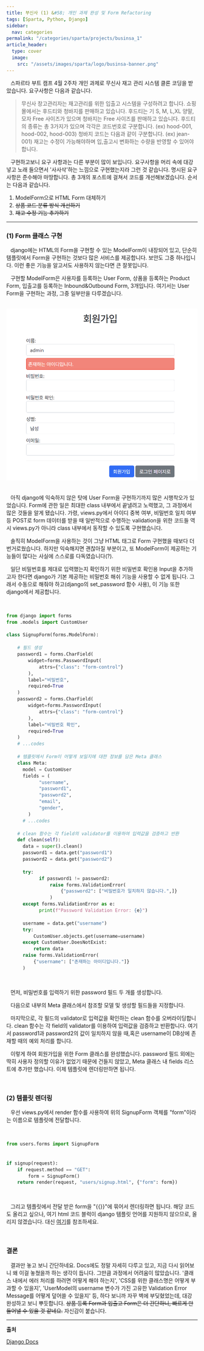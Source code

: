 ```yaml
---
title: 부신사 (1) &#58; 개인 과제 완성 및 Form Refactoring
tags: [Sparta, Python, Django]
sidebar:
  nav: categories
permalink: "/categories/sparta/projects/businsa_1"
article_header:
  type: cover
  image:
    src: "/assets/images/sparta/logo/businsa-banner.png"
---
```


<div class="article__content" markdown="1">

&ensp; 스파르타 부트 캠프 4월 2주차 개인 과제로 무신사 재고 관리 시스템 클론 코딩을 받았습니다. 요구사항은 다음과 같습니다.

> 무신사 창고관리자는 재고관리를 위한 입출고 시스템을 구성하려고 합니다. 쇼핑몰에서는 후드티와 청바지를 판매하고 있습니다. 후드티는 기 S, M, L,XL 양말, 모자 Free 사이즈가 있으며 청바지는 Free 사이즈를 판매하고 있습니다. 후드티의 종류는 총 3가지가 있으며 각각은 코드번호로 구분합니다. (ex&#41; hood-001, hood-002, hood-003) 청바지 코드는 다음과 같이 구분합니다. (ex&#41; jean-001) 재고는 수정이 가능해야하며 입,출고시 변화하는 수량을 반영할 수 있어야합니다.

&ensp; 구현하고보니 요구 사항과는 다른 부분이 많이 보입니다. 요구사항을 머리 속에 대강 넣고 노래 들으면서 '사사삭'하는 느낌으로 구현했는지라 그런 것 같습니다. 명시된 요구사항은 준수해야 마땅합니다. 총 3개의 포스트에 걸쳐서 코드를 개선해보겠습니다. 순서는 다음과 같습니다.

1. ModelForm으로 HTML Form 대체하기
2. ~~상품 코드 분류 방식 개선하기~~
3. ~~재고 수정 기능 추가하기~~

---

### (1) Form 클래스 구현

&ensp; django에는 HTML의 Form을 구현할 수 있는 ModelForm이 내장되어 있고, 단순히 템플릿에서 Form을 구현하는 것보다 많은 서비스를 제공합니다. 보안도 그중 하나입니다. 이런 좋은 기능을 알고서도 사용하지 않는다면 큰 잘못입니다.

&ensp; 구현할 ModelForm은 사용자를 등록하는 User Form, 상품을 등록하는 Product Form, 입출고를 등록하는 Inbound&Outbound Form, 3개입니다. 여기서는 User Form을 구현하는 과정, 그중 일부만을 다루겠습니다.

<br/>

<div align="center">
<img src="/assets/images/sparta/projects/businsa_05.png" width="600px"/>
</div>

<br/>

&ensp; 아직 django에 익숙하지 않은 탓에 User Form을 구현하기까지 많은 시행착오가 있었습니다. Form에 관한 일은 최대한 class 내부에서 끝낼려고 노력했고, 그 과정에서 많은 것들을 알게 됐습니다. 가령, views.py에서 아이디 중복 여부, 비밀번호 일치 여부 등 POST로 form 데이터를 받을 때 일반적으로 수행하는 validation을 위한 코드들 역시 views.py가 아니라 class 내부에서 동작할 수 있도록 구현했습니다.

&ensp; 솔직히 ModelForm을 사용하는 것이 그냥 HTML 태그로 Form 구현했을 때보다 더 번거로웠습니다. 하지만 익숙해지면 괜찮아질 부분이고, 또 ModelForm이 제공하는 기능들이 많다는 사실에 스스로를 다독였습니다(?).

&ensp; 일단 비밀번호를 제대로 입력했는지 확인하기 위한 비밀번호 확인용 Input을 추가하고자 한다면 django가 기본 제공하는 비밀번호 해쉬 기능을 사용할 수 없게 됩니다. 그래서 수동으로 해줘야 하고(django의 set_password 함수 사용), 이 기능 또한 django에서 제공합니다.

<br/>

```python
from django import forms
from .models import CustomUser

class SignupForm(forms.ModelForm):

    # 필드 생성
    password1 = forms.CharField(
        widget=forms.PasswordInput(
            attrs={"class": "form-control"}
        ),
        label="비밀번호",
        required=True
    )
    password2 = forms.CharField(
        widget=forms.PasswordInput(
            attrs={"class": "form-control"}
        ),
        label="비밀번호 확인",
        required=True
    )
    # ...codes

    # 템플릿에서 Form이 어떻게 보일지에 대한 정보를 담은 Meta 클래스
    class Meta:
      model = CustomUser
      fields = (
            "username",
            "password1",
            "password2",
            "email",
            "gender",
        )
      # ...codes

    # clean 함수는 각 field의 validator를 이용하여 입력값을 검증하고 반환
    def clean(self):
      data = super().clean()
      password1 = data.get("password1")
      password2 = data.get("password2")

      try:
            if password1 != password2:
                raise forms.ValidationError(
                    {"password2": ["비밀번호가 일치하지 않습니다.",]}
                )
      except forms.ValidationError as e:
            print(f"Password Validation Error: {e}")

      username = data.get("username")
      try:
          CustomUser.objects.get(username=username)
      except CustomUser.DoesNotExist:
          return data
      raise forms.ValidationError(
          {"username": ["존재하는 아이디입니다."]}
      )
```

<br/>

&ensp; 먼저, 비밀번호를 입력하기 위한 password 필드 두 개를 생성합니다.

&ensp; 다음으로 내부의 Meta 클래스에서 참조할 모델 및 생성할 필드들을 지정합니다.

&ensp; 마지막으로, 각 필드의 validator로 입력값을 확인하는 clean 함수를 오버라이딩합니다. clean 함수는 각 field의 validator를 이용하여 입력값을 검증하고 반환합니다. 여기서 password1과 password2의 값이 일치하지 않을 때,혹은 username이 DB상에 존재할 때의 예외 처리를 합니다.

&ensp; 이렇게 하여 회원가입을 위한 Form 클래스를 완성했습니다. password 필드 외에는 딱히 사용자 정의할 이유가 없었기 때문에 건들지 않았고, Meta 클래스 내 fields 리스트에 추가만 했습니다. 이제 템플릿에 렌더링만하면 됩니다.

<br/>

### (2) 템플릿 렌더링

&ensp; 우선 views.py에서 render 함수를 사용하여 위의 SignupForm 객체를 "form"이라는 이름으로 템플릿에 전달합니다.

<br/>

```python
from users.forms import SignupForm


if signup(request):
    if request.method == "GET":
        form = SignupForm()
    return render(request, "users/signup.html", {"form": form})
```

<br/>

&ensp; 그리고 템플릿에서 전달 받은 form을 "\{\{\}\}"에 묶어서 렌더링하면 됩니다. 해당 코드도 올리고 싶으나, 여기 html 코드 블럭이 django 템플릿 언어를 지원하지 않으므로, 올리지 않겠습니다. 대신 [여기](https://docs.djangoproject.com/en/4.2/topics/forms/)를 참조하세요.

<br/>

### 결론

&ensp; 결과만 놓고 보니 간단하네요. Docs에도 정말 자세히 다루고 있고, 지금 다시 읽어보니 왜 이걸 놓쳤을까 하는 생각이 듭니다. 그만큼 과정에서 어려움이 많았습니다. '클래스 내에서 에러 처리를 하려면 어떻게 해야 하는지', 'CSS를 위한 클래스명은 어떻게 부과할 수 있을지', 'UserModel의 username 변수가 가진 고유한 Validation Error Message를 어떻게 덮어쓸 수 있을지' 등, 하다 보니까 자꾸 벽에 부딪혔었는데, 대강 완성하고 보니 뿌듯합니다. ~~상품 등록 Form과 입출고 Form은 더 간단하니, 빠르게 만들어낼 수 있을 것 같네요.~~ 자신감이 붙습니다.

---

**출처**

[Django Docs](https://docs.djangoproject.com/en/4.2/topics/forms/)

</div>
